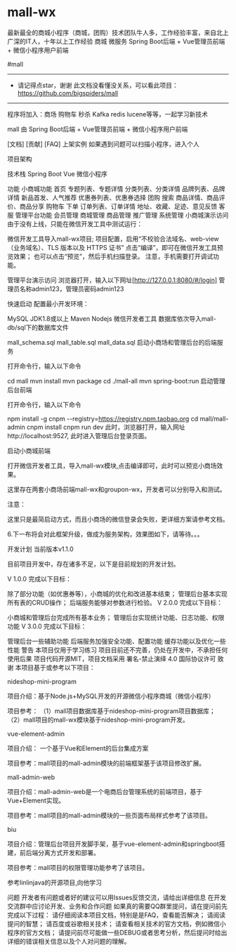# mall-wx
最新最全的商城小程序（商城，团购）技术团队牛人多，工作经验丰富，来自北上广深的IT人，十年以上工作经验  商城 微服务 Spring Boot后端 + Vue管理员前端 + 微信小程序用户前端

 #mall

********************************************************* 
* 请记得点star，谢谢   此文档没看懂没关系，可以看此项目：https://github.com/bigspiders/mall
*********************************************************
程序将加入：商场 购物车 秒杀 Kafka redis lucene等等，一起学习新技术

mall 由 Spring Boot后端 + Vue管理员前端 + 微信小程序用户前端

[文档] [贡献] [FAQ] 上架实例 如果遇到问题可以扫描小程序，进入个人

项目架构

技术栈 Spring Boot Vue 微信小程序

功能 小商城功能 首页 专题列表、专题详情 分类列表、分类详情 品牌列表、品牌详情 新品首发、人气推荐 优惠券列表、优惠券选择 团购 搜索 商品详情、商品评价、商品分享 购物车 下单 订单列表、订单详情 地址、收藏、足迹、意见反馈 客服 管理平台功能 会员管理 商城管理 商品管理 推广管理 系统管理 小商城演示访问 由于没有上线，只能在微信开发工具中测试运行：

微信开发工具导入mall-wx项目; 项目配置，启用“不校验合法域名、web-view（业务域名）、TLS 版本以及 HTTPS 证书” 点击“编译”，即可在微信开发工具预览效果； 也可以点击“预览”，然后手机扫描登录。 注意，手机需要打开调试功能。

管理平台演示访问 浏览器打开，输入以下网址[http://127.0.0.1:8080/#/login] 管理员名称admin123，管理员密码admin123

快速启动 配置最小开发环境：

MySQL JDK1.8或以上 Maven Nodejs 微信开发者工具 数据库依次导入mall-db/sql下的数据库文件

mall_schema.sql mall_table.sql mall_data.sql 启动小商场和管理后台的后端服务

打开命令行，输入以下命令

cd mall mvn install mvn package cd ./mall-all mvn spring-boot:run 启动管理后台前端

打开命令行，输入以下命令

npm install -g cnpm --registry=https://registry.npm.taobao.org cd mall/mall-admin cnpm install cnpm run dev 此时，浏览器打开，输入网址http://localhost:9527, 此时进入管理后台登录页面。

启动小商城前端

打开微信开发者工具，导入mall-wx模块,点击编译即可，此时可以预览小商场效果。

这里存在两套小商场前端mall-wx和groupon-wx，开发者可以分别导入和测试。

注意：

这里只是最简启动方式，而且小商场的微信登录会失败，更详细方案请参考文档。

6.下一布将会对此框架升级，做成为服务架构，效果图如下，请等待。。。

开发计划 当前版本v1.1.0

目前项目开发中，存在诸多不足，以下是目前规划的开发计划。

V 1.0.0 完成以下目标：

除了部分功能（如优惠券等），小商城的优化和改进基本结束； 管理后台基本实现所有表的CRUD操作； 后端服务能够对参数进行检验。 V 2.0.0 完成以下目标：

小商城和管理后台完成所有基本业务； 管理后台实现统计功能、日志功能、权限功能 V 3.0.0 完成以下目标：

管理后台一些辅助功能 后端服务加强安全功能、配置功能 缓存功能以及优化一些性能 警告 本项目仅用于学习练习 项目目前还不完善，仍处在开发中，不承担任何使用后果 项目代码开源MIT，项目文档采用 署名-禁止演绎 4.0 国际协议许可 致谢 本项目基于或参考以下项目：

nideshop-mini-program

项目介绍：基于Node.js+MySQL开发的开源微信小程序商城（微信小程序）

项目参考： （1）mall项目数据库基于nideshop-mini-program项目数据库； （2）mall项目的mall-wx模块基于nideshop-mini-program开发。

vue-element-admin

项目介绍： 一个基于Vue和Element的后台集成方案

项目参考：mall项目的mall-admin模块的前端框架基于该项目修改扩展。

mall-admin-web

项目介绍：mall-admin-web是一个电商后台管理系统的前端项目，基于Vue+Element实现。

项目参考：mall项目的mall-admin模块的一些页面布局样式参考了该项目。

biu

项目介绍：管理后台项目开发脚手架，基于vue-element-admin和springboot搭建，前后端分离方式开发和部署。

项目参考：mall项目的权限管理功能参考了该项目。

参考linlinjava的开源项目,向他学习

问题 开发者有问题或者好的建议可以用Issues反馈交流，请给出详细信息 在开发交流群中应讨论开发、业务和合作问题 如果真的需要QQ群里提问，请在提问前先完成以下过程： 请仔细阅读本项目文档，特别是是FAQ，查看能否解决； 请阅读提问的智慧； 请百度或谷歌相关技术； 请查看相关技术的官方文档，例如微信小程序的官方文档； 请提问前尽可能做一些DEBUG或者思考分析，然后提问时给出详细的错误相关信息以及个人对问题的理解。
